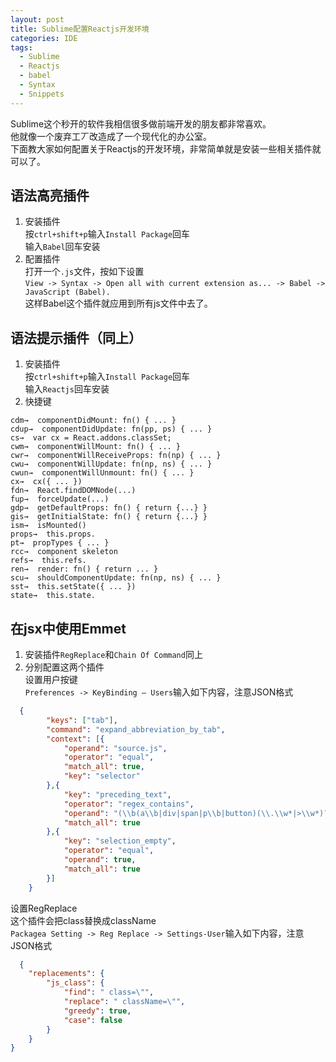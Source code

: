 ```yaml
---
layout: post
title: Sublime配置Reactjs开发环境
categories: IDE
tags:
  - Sublime
  - Reactjs
  - babel
  - Syntax
  - Snippets
---
```


Sublime这个秒开的软件我相信很多做前端开发的朋友都非常喜欢。  
他就像一个废弃工丆改造成了一个现代化的办公室。  
下面教大家如何配置关于Reactjs的开发环境，非常简单就是安装一些相关插件就可以了。

## 语法高亮插件
1. 安装插件  
按`ctrl+shift+p`输入`Install Package`回车  
输入`Babel`回车安装  
2. 配置插件  
打开一个`.js`文件，按如下设置  
`View -> Syntax -> Open all with current extension as... -> Babel -> JavaScript (Babel).`  
这样Babel这个插件就应用到所有js文件中去了。

## 语法提示插件（同上）
1. 安装插件  
按`ctrl+shift+p`输入`Install Package`回车    
输入`Reactjs`回车安装    
2. 快捷键  
```
cdm→  componentDidMount: fn() { ... }
cdup→  componentDidUpdate: fn(pp, ps) { ... }
cs→  var cx = React.addons.classSet;
cwm→  componentWillMount: fn() { ... }
cwr→  componentWillReceiveProps: fn(np) { ... }
cwu→  componentWillUpdate: fn(np, ns) { ... }
cwun→  componentWillUnmount: fn() { ... }
cx→  cx({ ... })
fdn→  React.findDOMNode(...)
fup→  forceUpdate(...)
gdp→  getDefaultProps: fn() { return {...} } 
gis→  getInitialState: fn() { return {...} } 
ism→  isMounted()
props→  this.props.
pt→  propTypes { ... }
rcc→  component skeleton
refs→  this.refs.
ren→  render: fn() { return ... }
scu→  shouldComponentUpdate: fn(np, ns) { ... }
sst→  this.setState({ ... })
state→  this.state.
```

## 在jsx中使用Emmet  
1. 安装插件`RegReplace`和`Chain Of Command`同上  
2. 分别配置这两个插件  
设置用户按键  
`Preferences -> KeyBinding – Users`输入如下内容，注意JSON格式    
```json
  {
		"keys": ["tab"],
		"command": "expand_abbreviation_by_tab", 
		"context": [{
			"operand": "source.js", 
			"operator": "equal", 
			"match_all": true, 
			"key": "selector"
		},{
			"key": "preceding_text", 
			"operator": "regex_contains", 
			"operand": "(\\b(a\\b|div|span|p\\b|button)(\\.\\w*|>\\w*)?)", 
			"match_all": true
		},{
			"key": "selection_empty", 
			"operator": "equal", 
			"operand": true, 
			"match_all": true
		}]
	}
```
设置RegReplace  
这个插件会把class替换成className  
`Packagea Setting -> Reg Replace -> Settings-User`输入如下内容，注意JSON格式   
```json
  {
    "replacements": {
        "js_class": {
            "find": " class=\"",
            "replace": " className=\"",
            "greedy": true,
            "case": false
        }
    }
}
```